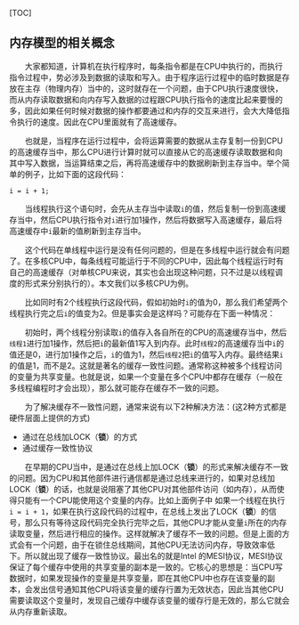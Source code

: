 [TOC]
## 内存模型的相关概念
&emsp;&emsp;大家都知道，计算机在执行程序时，每条指令都是在CPU中执行的，而执行指令过程中，势必涉及到数据的读取和写入。由于程序运行过程中的临时数据是存放在主存（物理内存）当中的，这时就存在一个问题，由于CPU执行速度很快，而从内存读取数据和向内存写入数据的过程跟CPU执行指令的速度比起来要慢的多，因此如果任何时候对数据的操作都要通过和内存的交互来进行，会大大降低指令执行的速度。因此在CPU里面就有了高速缓存。</br>

&emsp;&emsp;也就是，当程序在运行过程中，会将运算需要的数据从主存复制一份到CPU的高速缓存当中，那么CPU进行计算时就可以直接从它的高速缓存读取数据和向其中写入数据，当运算结束之后，再将高速缓存中的数据刷新到主存当中。举个简单的例子，比如下面的这段代码：</br>
```
i = i + 1;
```
&emsp;&emsp;当线程执行这个语句时，会先从主存当中读取`i`的值，然后复制一份到高速缓存当中，然后CPU执行指令对`i`进行加1操作，然后将数据写入高速缓存，最后将高速缓存中`i`最新的值刷新到主存当中。</br>

&emsp;&emsp;这个代码在单线程中运行是没有任何问题的，但是在多线程中运行就会有问题了。在多核CPU中，每条线程可能运行于不同的CPU中，因此每个线程运行时有自己的高速缓存（对单核CPU来说，其实也会出现这种问题，只不过是以线程调度的形式来分别执行的）。本文我们以多核CPU为例。</br>

&emsp;&emsp;比如同时有2个线程执行这段代码，假如初始时`i`的值为0，那么我们希望两个线程执行完之后`i`的值变为2。但是事实会是这样吗？可能存在下面一种情况：</br>

&emsp;&emsp;初始时，两个线程分别读取`i`的值存入各自所在的CPU的高速缓存当中，然后`线程1`进行加1操作，然后把`i`的最新值1写入到内存。此时`线程2`的高速缓存当中`i`的值还是0，进行加1操作之后，`i`的值为1，然后`线程2`把`i`的值写入内存。最终结果`i`的值是1，而不是2。这就是著名的缓存一致性问题。通常称这种被多个线程访问的变量为共享变量。也就是说，如果一个变量在多个CPU中都存在缓存（一般在多线程编程时才会出现），那么就可能存在缓存不一致的问题。</br>

&emsp;&emsp;为了解决缓存不一致性问题，通常来说有以下2种解决方法：(这2种方式都是硬件层面上提供的方式)</br>

+ 通过在总线加LOCK（**锁**）的方式
+ 通过缓存一致性协议

&emsp;&emsp;在早期的CPU当中，是通过在总线上加LOCK（**锁**）的形式来解决缓存不一致的问题。因为CPU和其他部件进行通信都是通过总线来进行的，如果对总线加LOCK（**锁**）的话，也就是说阻塞了其他CPU对其他部件访问（如内存），从而使得只能有一个CPU能使用这个变量的内存。比如上面例子中 如果一个线程在执行` i = i + 1`，如果在执行这段代码的过程中，在总线上发出了LOCK（**锁**）的信号，那么只有等待这段代码完全执行完毕之后，其他CPU才能从变量`i`所在的内存读取变量，然后进行相应的操作。这样就解决了缓存不一致的问题。但是上面的方式会有一个问题，由于在锁住总线期间，其他CPU无法访问内存，导致效率低下。所以就出现了缓存一致性协议。最出名的就是Intel 的MESI协议，MESI协议保证了每个缓存中使用的共享变量的副本是一致的。它核心的思想是：当CPU写数据时，如果发现操作的变量是共享变量，即在其他CPU中也存在该变量的副本，会发出信号通知其他CPU将该变量的缓存行置为无效状态，因此当其他CPU需要读取这个变量时，发现自己缓存中缓存该变量的缓存行是无效的，那么它就会从内存重新读取。</br>




